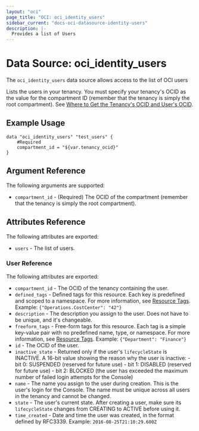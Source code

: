 ```yaml
---
layout: "oci"
page_title: "OCI: oci_identity_users"
sidebar_current: "docs-oci-datasource-identity-users"
description: |-
  Provides a list of Users
---
```


# Data Source: oci_identity_users
The `oci_identity_users` data source allows access to the list of OCI users

Lists the users in your tenancy. You must specify your tenancy's OCID as the value for the
compartment ID (remember that the tenancy is simply the root compartment).
See [Where to Get the Tenancy's OCID and User's OCID](https://docs.us-phoenix-1.oraclecloud.com/Content/API/Concepts/apisigningkey.htm#five).


## Example Usage

```hcl
data "oci_identity_users" "test_users" {
	#Required
	compartment_id = "${var.tenancy_ocid}"
}
```

## Argument Reference

The following arguments are supported:

* `compartment_id` - (Required) The OCID of the compartment (remember that the tenancy is simply the root compartment). 


## Attributes Reference

The following attributes are exported:

* `users` - The list of users.

### User Reference

The following attributes are exported:

* `compartment_id` - The OCID of the tenancy containing the user.
* `defined_tags` - Defined tags for this resource. Each key is predefined and scoped to a namespace. For more information, see [Resource Tags](https://docs.us-phoenix-1.oraclecloud.com/Content/General/Concepts/resourcetags.htm). Example: `{"Operations.CostCenter": "42"}` 
* `description` - The description you assign to the user. Does not have to be unique, and it's changeable.
* `freeform_tags` - Free-form tags for this resource. Each tag is a simple key-value pair with no predefined name, type, or namespace. For more information, see [Resource Tags](https://docs.us-phoenix-1.oraclecloud.com/Content/General/Concepts/resourcetags.htm). Example: `{"Department": "Finance"}` 
* `id` - The OCID of the user.
* `inactive_state` - Returned only if the user's `lifecycleState` is INACTIVE. A 16-bit value showing the reason why the user is inactive:  - bit 0: SUSPENDED (reserved for future use) - bit 1: DISABLED (reserved for future use) - bit 2: BLOCKED (the user has exceeded the maximum number of failed login attempts for the Console) 
* `name` - The name you assign to the user during creation. This is the user's login for the Console. The name must be unique across all users in the tenancy and cannot be changed. 
* `state` - The user's current state. After creating a user, make sure its `lifecycleState` changes from CREATING to ACTIVE before using it. 
* `time_created` - Date and time the user was created, in the format defined by RFC3339.  Example: `2016-08-25T21:10:29.600Z` 

